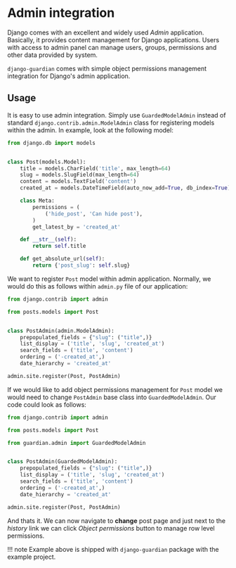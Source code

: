 # Admin integration

Django comes with an excellent and widely used *Admin* application.
Basically, it provides content management for Django applications. 
Users with access to admin panel can manage users, groups, permissions and
other data provided by system.

`django-guardian` comes with simple object permissions management
integration for Django's admin application.

## Usage

It is easy to use admin integration. Simply use `GuardedModelAdmin` instead of standard
`django.contrib.admin.ModelAdmin` class for registering models within
the admin. In example, look at the following model:

``` python
from django.db import models


class Post(models.Model):
    title = models.CharField('title', max_length=64)
    slug = models.SlugField(max_length=64)
    content = models.TextField('content')
    created_at = models.DateTimeField(auto_now_add=True, db_index=True)

    class Meta:
        permissions = (
            ('hide_post', 'Can hide post'),
        )
        get_latest_by = 'created_at'

    def __str__(self):
        return self.title

    def get_absolute_url(self):
        return {'post_slug': self.slug}
```

We want to register `Post` model within admin application. Normally, we
would do this as follows within `admin.py` file of our application:

``` python
from django.contrib import admin

from posts.models import Post


class PostAdmin(admin.ModelAdmin):
    prepopulated_fields = {"slug": ("title",)}
    list_display = ('title', 'slug', 'created_at')
    search_fields = ('title', 'content')
    ordering = ('-created_at',)
    date_hierarchy = 'created_at'

admin.site.register(Post, PostAdmin)
```

If we would like to add object permissions management for `Post` model
we would need to change `PostAdmin` base class into `GuardedModelAdmin`.
Our code could look as follows:

``` python
from django.contrib import admin

from posts.models import Post

from guardian.admin import GuardedModelAdmin


class PostAdmin(GuardedModelAdmin):
    prepopulated_fields = {"slug": ("title",)}
    list_display = ('title', 'slug', 'created_at')
    search_fields = ('title', 'content')
    ordering = ('-created_at',)
    date_hierarchy = 'created_at'

admin.site.register(Post, PostAdmin)
```

And thats it. We can now navigate to **change** post page and just next
to the *history* link we can click *Object permissions* button to manage
row level permissions.

!!! note 
    Example above is shipped with `django-guardian` package with the example project.
